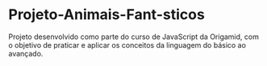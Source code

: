 # Projeto-Animais-Fant-sticos
Projeto desenvolvido como parte do curso de JavaScript da Origamid, com o objetivo de praticar e aplicar os conceitos da linguagem do básico ao avançado.  
